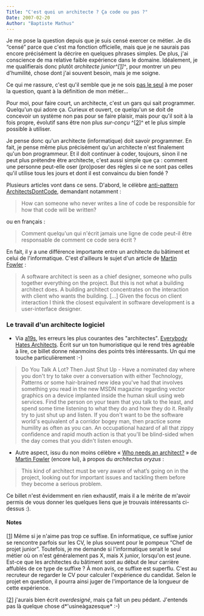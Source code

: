 ```yaml
---
Title: "C'est quoi un architecte ? Ça code ou pas ?"
Date: 2007-02-20
Author: "Baptiste Mathus"
---
```




Je me pose la question depuis que je suis censé exercer ce métier. Je
dis “censé” parce que c'est ma fonction officielle, mais que je ne
saurais pas encore précisément la décrire en quelques phrases simples.
De plus, j'ai conscience de ma relative faible expérience dans le
domaine. Idéalement, je me qualifierais donc plutôt *architecte
junior^[[1](#pnote-244-1)]^*, pour montrer un peu d'humilité, chose dont
j'ai souvent besoin, mais je me soigne.

Ce qui me rassure, c'est qu'il semble que je ne sois [pas le
seul](http://www-03.ibm.com/developerworks/blogs/page/woolf?entry=becoming_an_architect)
à me poser la question, quant à la définition de mon métier...

Pour moi, pour faire court, un architecte, c'est un gars qui sait
programmer. Quelqu'un qui adore ça. Curieux et ouvert, ce quelqu'un se
doit de concevoir un système non pas pour se faire plaisir, mais pour
qu'il soit à la fois propre, évolutif sans être non plus *sur-conçu*
^[[2](#pnote-244-2)]^ et le plus simple possible à utiliser.

Je pense donc qu'un architecte (informatique) doit savoir programmer. En
fait, je pense même plus précisément qu'un architecte n'est finalement
qu'un bon programmeur. Et il doit continuer à coder, toujours, sinon il
ne peut plus prétendre être architecte, c'est aussi simple que ça :
comment une personne peut-elle oser (pro)poser des règles si ce ne sont
pas celles qu'il utilise tous les jours et dont il est convaincu du bien
fondé ?

Plusieurs articles vont dans ce sens. D'abord, le célèbre
[anti-pattern](http://fr.wikipedia.org/wiki/Antipattern)
[ArchitectsDontCode](http://c2.com/cgi/wiki?ArchitectsDontCode),
demandant notamment :

> How can someone who never writes a line of code be responsible for how
> that code will be written?

ou en français :

> Comment quelqu'un qui n'écrit jamais une ligne de code peut-il être
> responsable de comment ce code sera écrit ?

En fait, il y a une différence importante entre un architecte du
bâtiment et celui de l'informatique. C'est d'ailleurs le sujet d'un
article de [Martin
Fowler](http://www.martinfowler.com/bliki/BuildingArchitect.html) :

> A software architect is seen as a chief designer, someone who pulls
> together everything on the project. But this is not what a building
> architect does. A building architect concentrates on the interaction
> with client who wants the building. [...] Given the focus on client
> interaction I think the closest equivalent in software development is
> a user-interface designer.

### Le travail d'un architecte logiciel

-   Via
    [a19s](http://www.application-servers.com/comments.do?reqCode=readComments&sid=2007-02-15-21:46:22),
    les erreurs les plus courantes des "architectes". [Everybody Hates
    Architects](http://www.from9till2.com/PermaLink.aspx?guid=6bc1a432-0a3d-4f04-970d-9d2d073bbc40).
    Écrit sur un ton humoristique qui le rend très agréable à lire, ce
    billet donne néanmoins des points très intéressants. Un qui me
    touche particulièrement :-)

> Do You Talk A Lot? Then Just Shut Up - Have a nominated day where you
> don't try to take over a conversation with either Technology, Patterns
> or some hair-brained new idea you've had that involves something you
> read in the new MSDN magazine regarding vector graphics on a device
> implanted inside the human skull using web services. Find the person
> on your team that you talk to the least, and spend some time listening
> to what they do and how they do it. Really try to just shut up and
> listen. If you don't want to be the software world's equivalent of a
> corridor bogey man, then practice some humility as often as you can.
> An occupational hazard of all that zippy confidence and rapid mouth
> action is that you'll be blind-sided when the day comes that you
> didn't listen enough.

-   Autre aspect, issu du non moins célèbre « [Who needs an
    architect?](http://www.martinfowler.com/ieeeSoftware/whoNeedsArchitect.pdf) »
    de [Martin Fowler](http://www.martinfowler.com) (encore lui), à
    propos du *architectus oryzus* :

> This kind of architect must be very aware of what’s going on in the
> project, looking out for important issues and tackling them before
> they become a serious problem.

Ce billet n'est évidemment en rien exhaustif, mais il a le mérite de
m'avoir permis de vous donner les quelques liens que je trouvais
intéressants ci-dessus :).

#### Notes

[[1](#rev-pnote-244-1)] Même si je n'aime pas trop ce suffixe. En
informatique, ce suffixe junior se rencontre parfois sur les CV, le plus
souvent pour le pompeux “Chef de projet junior”. Toutefois, je me
demande si l'informatique serait le seul métier où on n'est généralement
pas X, mais X junior, lorsqu'on est jeune. Est-ce que les architectes du
bâtiment sont au début de leur carrière affublés de ce type de suffixe ?
À mon avis, ce suffixe est superflu. C'est au recruteur de regarder le
CV pour calculer l'expérience du candidat. Selon le projet en question,
il pourra ainsi juger de l'importance de la longueur de cette
expérience.

[[2](#rev-pnote-244-2)] j'aurais bien écrit *overdesigné*, mais ça fait
un peu pédant. J'entends pas là quelque chose d*'usineàgazesque* :-)

